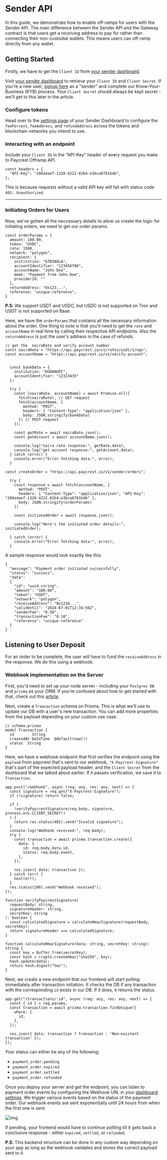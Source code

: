# Sender API

In this guide, we demonstrate how to enable off-ramps for users with the Sender API. The main difference between the Sender API and the Gateway contract is that users get a receiving address to pay for rather than connecting their non-custodial wallets. This means users can off-ramp directly from any wallet.

## Getting Started

Firstly, we have to get the `Client ID` from [your sender dashboard](https://app.paycrest.io/sender/overview).

Visit [your sender dashboard](https://app.paycrest.io/sender/overview) to retrieve your `Client ID` and `Client Secret`. If you're a new user, [signup here](https://app.paycrest.io/signup) as a "sender" and complete our Know-Your-Business (KYB) process. Your `Client Secret` should always be kept secret - we'll get to this later in the article.

### Configure tokens

Head over to the [settings page](https://app.paycrest.io/sender/settings) of your Sender Dashboard to configure the `feePercent`, `feeAddress`, and `refundAddress` across the tokens and blockchain networks you intend to use.

### Interacting with an endpoint

Include your `Client ID` in the "API-Key" header of every request you make to Paycrest Offramp API.

```tsx
const headers = {
  "API-Key": "208a4aef-1320-4222-82b4-e3bca8781b4b",
};
```

This is because requests without a valid API key will fail with status code `401: Unauthorized`.

---

### Initiating Orders for Users

Now, we've gotten all the neccessary details to allow us create the logic for initiating orders, we need to get our order params.

```
const orderParams = {
  amount: 100.00,
  token: "USDC",
  rate: 1500,
  network: "polygon",
  recipient: {
    institution: "GTBINGLA",
    accountIdentifier: "123456789",
    accountName: "John Doe",
    memo: "Payment from John Doe",
    providerId: ""
  },
  returnAddress: "0x123...",
  reference: "unique-reference",
}
```

**P.S**: We support USDT and USDC, but USDC is not supported on Tron and USDT is not supported on Base.

Here, we have the `orderParams` that contains all the necessary information about the order. One thing to note is that you'll need to get the `rate` and `accountName` in real time by calling their respective API endpoints. Also the `returnAddress` is just the user's address in the case of refunds.

```
// get the  nairaRate and verify account number
const nairaRate = "https://api.paycrest.io/v1/rates/usdt/1/ngn";
const accountName = "https://api.paycrest.io/v1/verify-account";


  const bankData = {
    institution: "KUDANGPC",
    accountIdentifier: "12323435"
  };

  try {
    const [nairaRate, accountName] = await Promise.all([
      fetch(nairaRate), // GET request
      fetch(accountName, {
        method: "POST",
        headers: { "Content-Type": "application/json" },
        body: JSON.stringify(bankData)
      }) // POST request
    ]);

    const getRate = await nairaRate.json();
    const getAccount = await accountName.json();

    console.log("naira rate response:", getRate.data);
    console.log("get account response:", getAccount.data);
  } catch (error) {
    console.error("Error fetching data:", error);
  }
```

```
const createOrder = "https://api.paycrest.io/v1/sender/orders";

  try {
    const response = await fetch(accountName, {
      method: "POST",
      headers: { "Content-Type": "application/json", "API-Key": "208a4aef-1320-4222-82b4-e3bca8781b4b" },
      body: JSON.stringify(orderParams)
    })

    const initiatedOrder = await response.json();

    console.log("Here's the initiated order details:", initiatedOrder);

  } catch (error) {
    console.error("Error fetching data:", error);
  }
```

A sample response would look exactly like this:

```
{
  "message": "Payment order initiated successfully",
  "status": "success",
  "data":
  {
    "id": "uuid-string",
    "amount": "100.00",
    "token": "USDT",
    "network": "polygon",
    "receiveAddress": "0x1234...",
    "validUntil": "2024-07-01T12:34:56Z",
    "senderFee": "0.50",
    "transactionFee": "0.10",
    "reference": "unique-reference"
  }
}
```

## Listening to User Deposit

For an order to be complete, the user will have to fund the `receiveAddress` in the response. We do this using a webhook. 

### Webhook implementation on the Server

First, you'd need to set up your node server - including your `Postgres DB` and `prisma` as your ORM. If you're confused about how to get started with that, check out this [article](https://hackernoon.com/building-a-crud-app-with-nodejs-postgresql-and-prisma).

Next, create a `Transaction` schema on Prisma. This is what we'll use to update our DB with a user's new transaction. You can add more properties from the payload depending on your custom use case.

```
// schema.prisma
model Transaction {
  id        String  
  createdAt DateTime  @default(now())
  status  String
}
```

Here, we have a webhook endpoint that first verifies the endpoint using the `payload` from paycrest that's sent to our webhook, `"X-Paycrest-Signature"` that's part of the expected payload header, and the `Client Secret` from the dashboard that we talked about earlier. If it passes verification, we save it to `Transaction`.

```
app.post("/webhook", async (req: any, res: any, next) => {
  const signature = req.get("X-Paycrest-Signature");
  if (!signature) return false;

  if (
    !verifyPaycrestSignature(req.body, signature, process.env.CLIENT_SECRET!)
  ) {
    return res.status(401).send("Invalid signature");
  }
  console.log("Webhook received:", req.body);
  try {
    const transaction = await prisma.transaction.create({
      data: {
        id: req.body.data.id,
        status: req.body.event,
      },
    });

    res.json({ data: transaction });
  } catch (err) {
    next(err);
  }
  res.status(200).send("Webhook received");
});

function verifyPaycrestSignature(
  requestBody: string,
  signatureHeader: string,
  secretKey: string
): boolean {
  const calculatedSignature = calculateHmacSignature(requestBody, secretKey);
  return signatureHeader === calculatedSignature;
}

function calculateHmacSignature(data: string, secretKey: string): string {
  const key = Buffer.from(secretKey);
  const hash = crypto.createHmac("sha256", key);
  hash.update(data);
  return hash.digest("hex");
}
```
Next, we create a new endpoint that our frontend will start polling immediately after transaction initiation. It checks the DB if any transaction with the corresponding `id` exists in our DB. If it does, it returns the status.

```
app.get("/transactions/:id", async (req: any, res: any, next) => {
  const { id } = req.params;
  const transaction = await prisma.transaction.findUnique({
    where: {
      id,
    },
  });

  res.json({ data: transaction ? transaction : 'Non-existent transaction' });
});
```

Your status can either be any of the following:

- `payment_order.pending`
- `payment_order.expired`
- `payment_order.settled`
- `payment_order.refunded`

Once you deploy your server and get the endpoint, you can listen to payment order events by configuring the Webhook URL in your [dashboard settings](https://app.paycrest.io/sender/settings). We trigger various events based on the status of the payment order. Our webhook events are sent exponentially until 24 hours from when the first one is sent.

![img](https://res.cloudinary.com/dfkuxnesz/image/upload/v1741202872/Screenshot_2025-03-05_at_20.26.46_d88w04.png)


If pending, your frontend would have to continue pollling till it gets back a conclusive response - either `expired`, `settled`, or `refunded`. 

**P.S**: This backend structure can be done in any custom way depending on your app as long as the webhook validates and stores the correct payload sent to it.